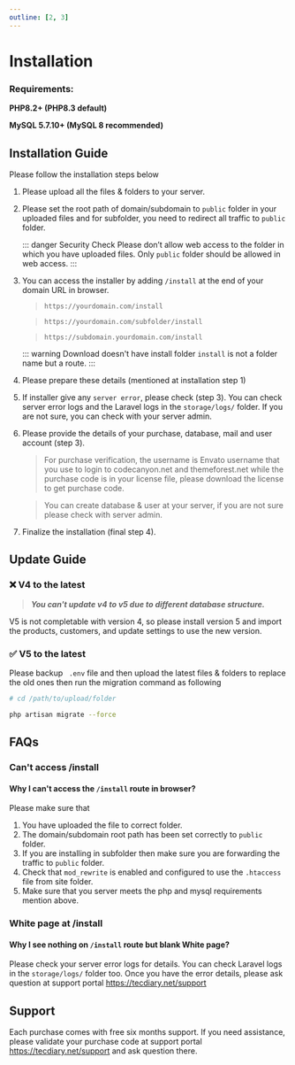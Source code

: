 ```yaml
---
outline: [2, 3]
---
```


# Installation

### Requirements:

**PHP8.2+ (PHP8.3 default)**

**MySQL 5.7.10+ (MySQL 8 recommended)**

## Installation Guide

Please follow the installation steps below

1. Please upload all the files & folders to your server.
2. Please set the root path of domain/subdomain to `public` folder in your uploaded files and for subfolder, you need to redirect all traffic to `public` folder.

   ::: danger Security Check
   Please don’t allow web access to the folder in which you have uploaded files. Only `public` folder should be allowed in web access.
   :::

3. You can access the installer by adding `/install` at the end of your domain URL in browser.

   > `https://yourdomain.com/install`

   > `https://yourdomain.com/subfolder/install`

   > `https://subdomain.yourdomain.com/install`

   ::: warning Download doesn't have install folder
   `install` is not a folder name but a route.
   :::

4. Please prepare these details (mentioned at installation step 1)
5. If installer give any `server error`, please check (step 3).
   You can check server error logs and the Laravel logs in the `storage/logs/` folder.
   If you are not sure, you can check with your server admin.
6. Please provide the details of your purchase, database, mail and user account (step 3).

   > For purchase verification, the username is Envato username that you use to login to codecanyon.net and themeforest.net while the purchase code is in your license file, please download the license to get purchase code.

   > You can create database & user at your server, if you are not sure please check with server admin.

7. Finalize the installation (final step 4).

## Update Guide

### :x: V4 to the latest

> **_You can't update v4 to v5 due to different database structure._**

V5 is not completable with version 4, so please install version 5 and import the products, customers, and update settings to use the new version.

### :white_check_mark: V5 to the latest

Please backup `
.env` file and then upload the latest files & folders to replace the old ones then run the migration command as following

```sh
# cd /path/to/upload/folder

php artisan migrate --force
```

## FAQs

### Can't access /install

#### Why I can't access the `/install` route in browser?

Please make sure that

1. You have uploaded the file to correct folder.
2. The domain/subdomain root path has been set correctly to `public` folder.
3. If you are installing in subfolder then make sure you are forwarding the traffic to `public` folder.
4. Check that `mod_rewrite` is enabled and configured to use the `.htaccess` file from site folder.
5. Make sure that you server meets the php and mysql requirements mention above.

### White page at /install

#### Why I see nothing on `/install` route but blank White page?

Please check your server error logs for details. You can check Laravel logs in the `storage/logs/` folder too. Once you have the error details, please ask question at support portal <a href="https://tecdiary.net/support" target="_blank">https://tecdiary.net/support</a>

## Support

Each purchase comes with free six months support. If you need assistance, please validate your purchase code at support portal <a href="https://tecdiary.net/support" target="_blank">https://tecdiary.net/support</a> and ask question there.
